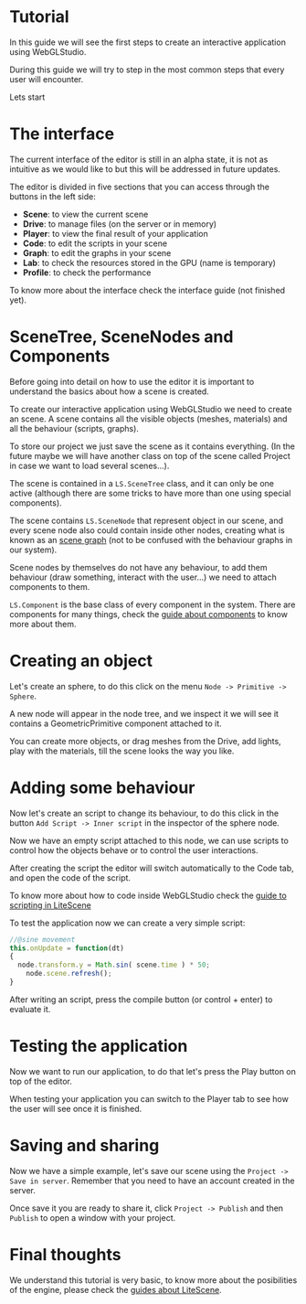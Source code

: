 # Tutorial

In this guide we will see the first steps to create an interactive application using WebGLStudio.

During this guide we will try to step in the most common steps that every user will encounter.

Lets start

# The interface

The current interface of the editor is still in an alpha state, it is not as intuitive as we would like to but this will be addressed
in future updates.

The editor is divided in five sections that you can access through the buttons in the left side:

- **Scene**: to view the current scene 
- **Drive**: to manage files (on the server or in memory)
- **Player**: to view the final result of your application
- **Code**: to edit the scripts in your scene
- **Graph**: to edit the graphs in your scene
- **Lab**: to check the resources stored in the GPU (name is temporary)
- **Profile**: to check the performance

To know more about the interface check the interface guide (not finished yet).

# SceneTree, SceneNodes and Components

Before going into detail on how to use the editor it is important to understand the basics about how a scene is created.

To create our interactive application using WebGLStudio we need to create an scene. A scene contains all the visible objects (meshes, materials) and
all the behaviour (scripts, graphs).

To store our project we just save the scene as it contains everything.
(In the future maybe we will have another class on top of the scene called Project in case we want to load several scenes...).

The scene is contained in a ```LS.SceneTree``` class, and it can only be one active (although there are some tricks to have more than one using special components).

The scene contains ```LS.SceneNode``` that represent object in our scene, and every scene node also could contain inside other nodes, 
creating what is known as an [scene graph](https://en.wikipedia.org/wiki/Scene_graph) (not to be confused with the behaviour graphs in our system).

Scene nodes by themselves do not have any behaviour, to add them behaviour (draw something, interact with the user...) we need to attach components to them.

```LS.Component``` is the base class of every component in the system. There are components for many things, check the [guide about components](components.md) to know more about them.

# Creating an object

Let's create an sphere, to do this click on the menu ```Node -> Primitive -> Sphere```.

A new node will appear in the node tree, and we inspect it we will see it contains a GeometricPrimitive component attached to it.

You can create more objects, or drag meshes from the Drive, add lights, play with the materials, till the scene looks the way you like.

# Adding some behaviour

Now let's create an script to change its behaviour, to do this click in the button ```Add Script -> Inner script``` in the inspector of the sphere node.

Now we have an empty script attached to this node, we can use scripts to control how the objects behave or to control the user interactions.

After creating the script the editor will switch automatically to the Code tab, and open the code of the script.

To know more about how to code inside WebGLStudio check the [guide to scripting in LiteScene](https://github.com/jagenjo/litescene.js/blob/master/guides/scripting.md)

To test the application now we can create a very simple script:

```js
//@sine movement
this.onUpdate = function(dt)
{
  node.transform.y = Math.sin( scene.time ) * 50;
	node.scene.refresh();
}
```

After writing an script, press the compile button (or control + enter) to evaluate it.

# Testing the application

Now we want to run our application, to do that let's press the Play button on top of the editor.

When testing your application you can switch to the Player tab to see how the user will see once it is finished.

# Saving and sharing

Now we have a simple example, let's save our scene using the ```Project -> Save in server```. 
Remember that you need to have an account created in the server.

Once save it you are ready to share it, click ```Project -> Publish``` and then ```Publish``` to open a window with your project.

# Final thoughts

We understand this tutorial is very basic, to know more about the posibilities of the engine, please check the [guides about LiteScene](https://github.com/jagenjo/litescene.js/tree/master/guides).


